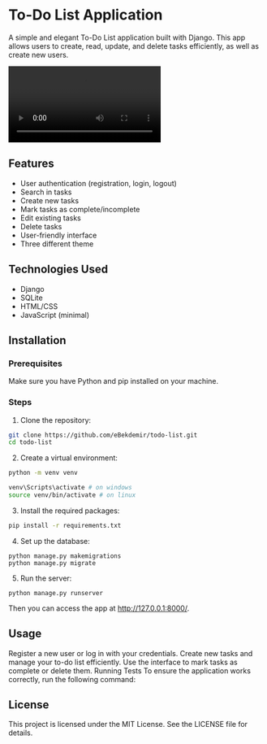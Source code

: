 # To-Do List Application

A simple and elegant To-Do List application built with Django. This app allows users to create, read, update, and delete tasks efficiently, as well as create new users.


<video controls src="a_preview.mp4" title="Title"></video>

## Features

- User authentication (registration, login, logout)
- Search in tasks 
- Create new tasks
- Mark tasks as complete/incomplete
- Edit existing tasks
- Delete tasks
- User-friendly interface
- Three different theme

## Technologies Used

- Django
- SQLite
- HTML/CSS
- JavaScript (minimal)


## Installation

### Prerequisites

Make sure you have Python and pip installed on your machine.

### Steps
1. Clone the repository:
``` bash
git clone https://github.com/eBekdemir/todo-list.git
cd todo-list
```

2. Create a virtual environment:
``` bash
python -m venv venv

venv\Scripts\activate # on windows
source venv/bin/activate # on linux
```

3. Install the required packages:
``` bash
pip install -r requirements.txt
```
4. Set up the database:
``` dash
python manage.py makemigrations
python manage.py migrate
```
5. Run the server:
```
python manage.py runserver
```

Then you can access the app at http://127.0.0.1:8000/.


## Usage
Register a new user or log in with your credentials.
Create new tasks and manage your to-do list efficiently.
Use the interface to mark tasks as complete or delete them.
Running Tests
To ensure the application works correctly, run the following command:

## License
This project is licensed under the MIT License. See the LICENSE file for details.
